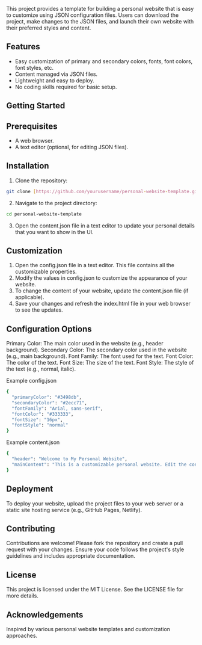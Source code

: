 This project provides a template for building a personal website that is easy to customize using JSON configuration files. Users can download the project, make changes to the JSON files, and launch their own website with their preferred styles and content.

## Features
- Easy customization of primary and secondary colors, fonts, font colors, font styles, etc.
- Content managed via JSON files.
- Lightweight and easy to deploy.
- No coding skills required for basic setup.

## Getting Started
## Prerequisites
- A web browser.
- A text editor (optional, for editing JSON files).

## Installation
1. Clone the repository:
```bash
git clone [https://github.com/yourusername/personal-website-template.git](https://github.com/gouravbhardwaj/jsonpages)
```
2. Navigate to the project directory:
```bash
cd personal-website-template
```

3. Open the content.json file in a text editor to update your personal details that you want to show in the UI.

## Customization
1. Open the config.json file in a text editor. This file contains all the customizable properties.
2. Modify the values in config.json to customize the appearance of your website.
3. To change the content of your website, update the content.json file (if applicable).
4. Save your changes and refresh the index.html file in your web browser to see the updates.

## Configuration Options
Primary Color: The main color used in the website (e.g., header background).
Secondary Color: The secondary color used in the website (e.g., main background).
Font Family: The font used for the text.
Font Color: The color of the text.
Font Size: The size of the text.
Font Style: The style of the text (e.g., normal, italic).

Example config.json
```bash
{
  "primaryColor": "#3498db",
  "secondaryColor": "#2ecc71",
  "fontFamily": "Arial, sans-serif",
  "fontColor": "#333333",
  "fontSize": "16px",
  "fontStyle": "normal"
}
```

Example content.json
```bash
{
  "header": "Welcome to My Personal Website",
  "mainContent": "This is a customizable personal website. Edit the content.json file to change this text."
}
```
## Deployment
To deploy your website, upload the project files to your web server or a static site hosting service (e.g., GitHub Pages, Netlify).

## Contributing
Contributions are welcome! Please fork the repository and create a pull request with your changes. Ensure your code follows the project's style guidelines and includes appropriate documentation.

## License
This project is licensed under the MIT License. See the LICENSE file for more details.

## Acknowledgements
Inspired by various personal website templates and customization approaches.

